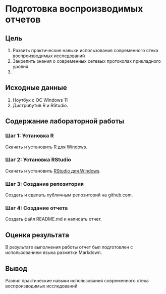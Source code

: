 # Подготовка воспроизводимых отчетов

## Цель  
1. Развить практические навыки использования современного стека воспроизводимых исследований
2. Закрепить знания о современных сетевых протоколах прикладного уровня
3. 
## Исходные данные
1. Ноутбук с OC Windows 11
2. Дистрибутив R и RStudio.

## Содержание лабораторной работы
### Шаг 1: Установка R
Скачать и установить [R для Windows](https://cran.r-project.org/bin/windows/base/).

### Шаг 2: Установка RStudio 
Скачать и установить [RStudio для Windows](https://posit.co/download/rstudio-desktop/).

### Шаг 3: Создание репозитория
Создать и сделать публичным репозиторий на github.com.

### Шаг 4: Создание отчета
Создать файл README.md и написать отчет.

## Оценка результата
В результате выполнения работы отчет был подготовлен с использованием языка разметки Markdown.

## Вывод
Развил практические навыки использования современного стека воспроизводимых исследований
